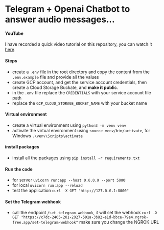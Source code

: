 # Telegram + Openai Chatbot to answer audio messages...

#### YouTube
I have recorded a quick video tutorial on this repository, you can watch it [here](https://youtu.be/v2Wjje8BT-Q).

#### Steps
* create a `.env` file in the root directory and copy the content from the `.env.example` file and provide all the values
* create GCP account, and get the service account credentials, then create a Cloud Storage Buckate, and **make it public**.
* in the `.env` file replace the `CREDENTIALS` with your service account file path
* replace the `GCP_CLOUD_STORAGE_BUCKET_NAME` with your bucket name

#### Virtual environment
* create a virtual environment using `python3 -m venv venv`
* activate the virtual environment using `source venv/bin/activate`, for Windows `.\venv\Scripts\activate`

#### install packages
* install all the packages using `pip install -r requirements.txt`

#### Run the code
* for server
`uvicorn run:app --host 0.0.0.0 --port 5000`
* for local
`uvicorn run:app --reload`
* test the application `curl -X GET "http://127.0.0.1:8000"`

#### Set the Telegram webhook
* call the endpoint `/set-telegram-webhook`, it will set the webhook `curl -X GET "https://c7dc-2405-201-2027-501a-3b82-e1d-bbce-79e4.ngrok-free.app/set-telegram-webhook"` make sure you change the NGROK URL

